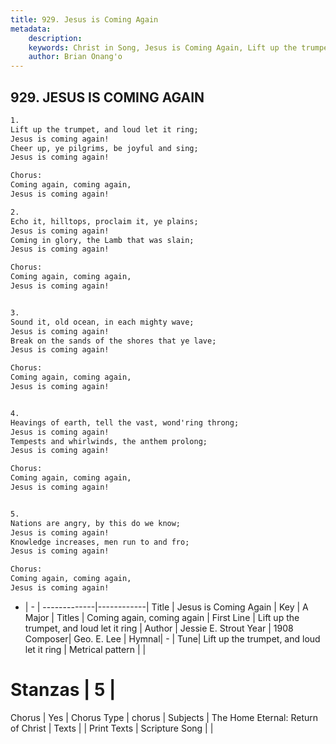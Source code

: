 ```yaml
---
title: 929. Jesus is Coming Again
metadata:
    description: 
    keywords: Christ in Song, Jesus is Coming Again, Lift up the trumpet, and loud let it ring, Coming again, coming again
    author: Brian Onang'o
---
```



## 929. JESUS IS COMING AGAIN

```txt
1.
Lift up the trumpet, and loud let it ring;
Jesus is coming again!
Cheer up, ye pilgrims, be joyful and sing;
Jesus is coming again!

Chorus:
Coming again, coming again,
Jesus is coming again!

2.
Echo it, hilltops, proclaim it, ye plains;
Jesus is coming again!
Coming in glory, the Lamb that was slain;
Jesus is coming again! 

Chorus:
Coming again, coming again,
Jesus is coming again!


3.
Sound it, old ocean, in each mighty wave;
Jesus is coming again!
Break on the sands of the shores that ye lave;
Jesus is coming again! 

Chorus:
Coming again, coming again,
Jesus is coming again!


4.
Heavings of earth, tell the vast, wond'ring throng;
Jesus is coming again!
Tempests and whirlwinds, the anthem prolong;
Jesus is coming again! 

Chorus:
Coming again, coming again,
Jesus is coming again!


5.
Nations are angry, by this do we know;
Jesus is coming again!
Knowledge increases, men run to and fro;
Jesus is coming again! 

Chorus:
Coming again, coming again,
Jesus is coming again!


```

- |   -  |
-------------|------------|
Title | Jesus is Coming Again |
Key | A Major |
Titles | Coming again, coming again |
First Line | Lift up the trumpet, and loud let it ring |
Author | Jessie E. Strout
Year | 1908
Composer| Geo. E. Lee |
Hymnal|  - |
Tune| Lift up the trumpet, and loud let it ring |
Metrical pattern | |
# Stanzas | 5 |
Chorus | Yes |
Chorus Type | chorus |
Subjects | The Home Eternal: Return of Christ |
Texts |  |
Print Texts | 
Scripture Song |  |
  
